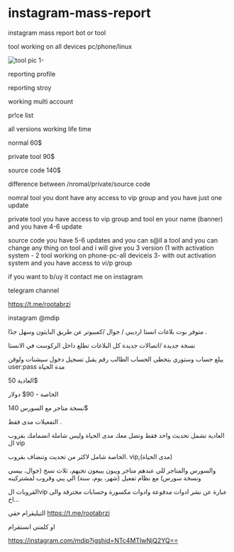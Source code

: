 # instagram-mass-report
instagram mass report bot or tool

tool working on all devices pc/phone/linux


![tool pic](https://files.catbox.moe/24ymqd.png)
1-

reporting profile 

reporting stroy

working multi account

pr!ce list 

all versions working life time

normal 60$

private tool 90$

source code 140$

difference between /nromal/private/source code

nomral tool you dont have any access to vip group and you have just one update


private tool you have access to vip group and tool en your name (banner)  and you have 4-6 update 


source code you have 5-6 updates  and you can s@ll a tool and you can change any thing on tool and i will give you 3 version (1 with activation system  - 2 tool working on phone-pc-all deviceis 3- with out activation system  and you have access to vi/p group


if you want to b/uy it contact me on instagram 

 telegram channel 
 
https://t.me/rootabrzi


instagram @mdip







متوفر بوت بلاغات انستا 
ارديبي / جوال /كمبيوتر عن طريق البايثون وسهل جدًا .

نسخة جديدة /اتصالات جديدة كل البلاغات تطلع داخل الركوست في الانستا

ييلغ حساب وستوري
 يتخطى الحساب الطالب رقم
يقبل تسجيل دخول سيشنات ولوقن user:pass
مدة الحياة

العادية 50$ 
 
الخاصة - 90$ دولار 

نسخة متاجر مع السورس 140$

التفعيلات مدى فقط .

العادية تشمل تحديث واحد فقط  وتضل معك مدى الحياة وليس شاملة انضمامك بقروب ال vip 

الخاصة شامل لاكثر من تحديث وتنضاف بقروب. vip,(مدى الحياة) 

والسورس والمتاجر  للي عندهم متاجر ويبون يبيعون تجيهم، ثلاث نسخ (جوال، بيسي ونسخة سورس) مع نظام تفعيل (شهر، يوم، سنة)  الي يبي وقروب لمشتركينه 

القروبات الvip عبارة عن نشر ادوات مدفوعة وادوات مكسورة وحسابات مخترقة والى اخ...

التيليقرام حقي
https://t.me/rootabrzi

او كلمني انستقرام 

https://instagram.com/mdip?igshid=NTc4MTIwNjQ2YQ==
